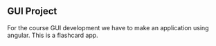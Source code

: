 ## GUI Project

For the course GUI development we have to make an application using angular. This is a flashcard app.

